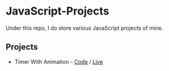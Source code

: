 # JavaScript-Projects
Under this repo, I do store various JavaScript projects of mine.

## Projects
- Timer With Animation - [Code](https://github.com/OzanYasin/JavaScript-Projects/tree/master/Timer) / [Live](https://timer-with-animation.netlify.app/)
